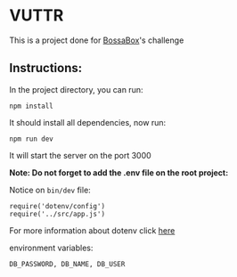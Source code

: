 # VUTTR

This is a project done for [BossaBox](https://bossabox.com)'s challenge

## Instructions:

In the project directory, you can run:

`npm install`

It should install all dependencies, now run:

`npm run dev`

It will start the server on the port 3000

**Note: Do not forget to add the .env file on the root project:**

Notice on `bin/dev` file:

```
require('dotenv/config')
require('../src/app.js')
```

For more information about dotenv click [here](https://www.npmjs.com/package/dotenv)

environment variables:

`DB_PASSWORD, DB_NAME, DB_USER`
